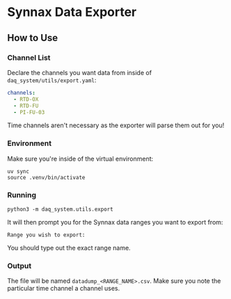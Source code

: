# Synnax Data Exporter

## How to Use
### Channel List
Declare the channels you want data from inside of `daq_system/utils/export.yaml`:
```yaml
channels:
  - RTD-OX
  - RTD-FU
  - PI-FU-03
```
Time channels aren't necessary as the exporter will parse them out for you!


### Environment
Make sure you're inside of the virtual environment:
```
uv sync
source .venv/bin/activate
```

### Running
```
python3 -m daq_system.utils.export
```

It will then prompt you for the Synnax data ranges you want to export from:
```
Range you wish to export: 
```
You should type out the exact range name.

### Output
The file will be named `datadump_<RANGE_NAME>.csv`.
Make sure you note the particular time channel a channel uses.
